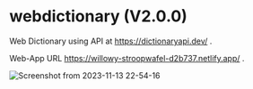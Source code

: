 # webdictionary (V2.0.0)
Web Dictionary using API at https://dictionaryapi.dev/ .

Web-App URL https://willowy-stroopwafel-d2b737.netlify.app/ .

![Screenshot from 2023-11-13 22-54-16](https://github.com/SimisoMT/webdictionary/assets/51191238/faac1d5d-c6d1-49c3-9e5a-81ad57f90acf)
